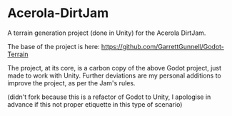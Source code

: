 # Acerola-DirtJam
A terrain generation project (done in Unity) for the Acerola DirtJam.

The base of the project is here: https://github.com/GarrettGunnell/Godot-Terrain

The project, at its core, is a carbon copy of the above Godot project, just made to work with Unity. Further deviations are my personal additions to improve the project, as per the Jam's rules.

(didn't fork because this is a refactor of Godot to Unity, I apologise in advance if this not proper etiquette in this type of scenario)
